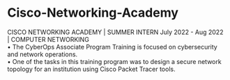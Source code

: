 # Cisco-Networking-Academy
CISCO NETWORKING ACADEMY | SUMMER INTERN 
July 2022 - Aug 2022 | COMPUTER NETWORKING 
<br>
• The CyberOps Associate Program Training is focused on cybersecurity and network operations.
<br>
• One of the tasks in this training program was to design a secure network topology for an institution using Cisco Packet Tracer tools.

